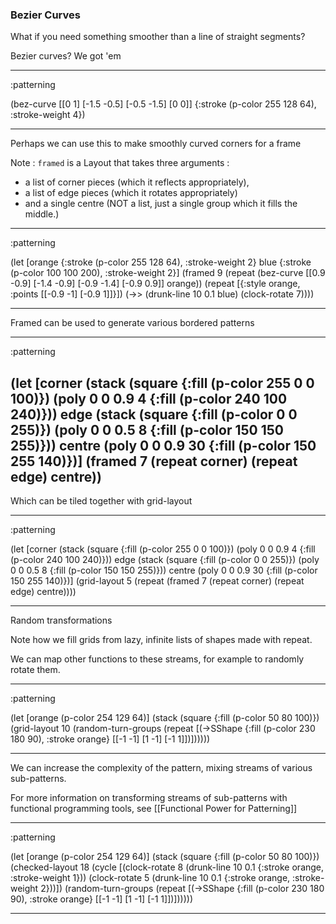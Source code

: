 ### Bezier Curves

What if you need something smoother than a line of straight segments?

Bezier curves? We got 'em

----
:patterning

(bez-curve
 [[0 1] [-1.5 -0.5] [-0.5 -1.5] [0 0]]
 {:stroke (p-color 255 128 64), :stroke-weight 4})

----

Perhaps we can use this to make smoothly curved corners for a frame

Note : `framed` is a Layout that takes three arguments :

* a list of corner pieces (which it reflects appropriately),
* a list of edge pieces (which it rotates appropriately)
* and a single centre (NOT a list, just a single group which it fills the middle.)

----
:patterning

(let
 [orange
  {:stroke (p-color 255 128 64), :stroke-weight 2}
  blue
  {:stroke (p-color 100 100 200), :stroke-weight 2}]
 (framed 9
  (repeat
   (bez-curve
    [[0.9 -0.9] [-1.4 -0.9] [-0.9 -1.4] [-0.9 0.9]]
    orange))
  (repeat [{:style orange, :points [[-0.9 -1] [-0.9 1]]}])
  (->> (drunk-line 10 0.1 blue) (clock-rotate 7))))

----
Framed can be used to generate various bordered patterns

----
:patterning

(let
 [corner
  (stack
   (square {:fill (p-color 255 0 0 100)})
   (poly 0 0 0.9 4 {:fill (p-color 240 100 240)}))
  edge
  (stack
   (square {:fill (p-color 0 0 255)})
   (poly 0 0 0.5 8 {:fill (p-color 150 150 255)}))
  centre
  (poly 0 0 0.9 30 {:fill (p-color 150 255 140)})]
 (framed 7 (repeat corner) (repeat edge) centre))
----
Which can be tiled together with grid-layout

----
:patterning

(let
 [corner
  (stack
   (square {:fill (p-color 255 0 0 100)})
   (poly 0 0 0.9 4 {:fill (p-color 240 100 240)}))
  edge
  (stack
   (square {:fill (p-color 0 0 255)})
   (poly 0 0 0.5 8 {:fill (p-color 150 150 255)}))
  centre
  (poly 0 0 0.9 30 {:fill (p-color 150 255 140)})]
 (grid-layout 5 
  (repeat (framed 7 (repeat corner) (repeat edge) centre))))

----
Random transformations

Note how we fill grids from lazy, infinite lists of shapes made with repeat.

We can map other functions to these streams, for example to randomly rotate them.

----
:patterning

(let
 [orange (p-color 254 129 64)]
 (stack
  (square {:fill (p-color 50 80 100)})
  (grid-layout 10
   (random-turn-groups
    (repeat
     [(->SShape
       {:fill (p-color 230 180 90), :stroke orange}
       [[-1 -1] [1 -1] [-1 1]])])))))

----
We can increase the complexity of the pattern, mixing streams of various sub-patterns.

For more information on transforming streams of sub-patterns with functional programming tools, see [[Functional Power for Patterning]]

----
:patterning

(let
 [orange (p-color 254 129 64)]
 (stack
  (square {:fill (p-color 50 80 100)})
  (checked-layout 18
   (cycle
    [(clock-rotate 8
      (drunk-line 10 0.1 {:stroke orange, :stroke-weight 1}))
     (clock-rotate 5
      (drunk-line 10 0.1 {:stroke orange, :stroke-weight 2}))])
   (random-turn-groups
    (repeat
     [(->SShape
       {:fill (p-color 230 180 90), :stroke orange}
       [[-1 -1] [1 -1] [-1 1]])])))))

----

